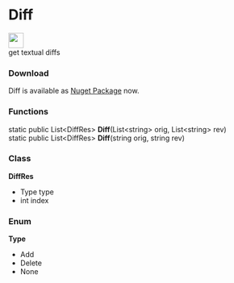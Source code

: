 # Diff
<img src="https://www.nuget.org/Content/gallery/img/logo-header.svg?sanitize=true" height="30px"> <br />
get textual diffs

### Download
Diff is available as [Nuget Package](https://www.nuget.org/packages/Diff/) now.

### Functions
static public List\<DiffRes\> **Diff**(List\<string\> orig, List\<string\> rev)<br />
static public List\<DiffRes\> **Diff**(string orig, string rev)
  
### Class
**DiffRes**
- Type type
- int index
  
### Enum
**Type**
- Add
- Delete
- None
